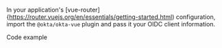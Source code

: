 In your application's [vue-router]{https://router.vuejs.org/en/essentials/getting-started.html) configuration, import the `@okta/okta-vue` plugin and pass it your OIDC client information.

Code example